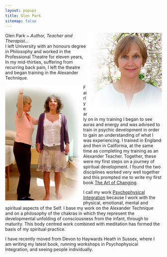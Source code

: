```yaml
---
layout: popups
title: Glen Park
sitemap: false
---
```


<p><img src="/images/glenprofileimage.png" alt="Glen Park" width="239" height="254" border="0" align="right" /><span class="boldp">Glen Park &#126; <em>Author, Teacher and Therapist</em>&hellip;</span><br />
I left University with an honours degree in Philosophy and worked in the Professional Theatre for eleven years, In my mid-thirties, suffering from recurring back pain, I left the theatre and began training in the Alexander Technique.</p>

<img src="/images/glenprofileimage2.png" alt="Glen working during a treatment session" width="251" height="372" border="0" align="left" />

<p>Fairly early on in my training I began to see auras and energy and was advised to train in psychic development in order to gain an understanding of what I was experiencing. I trained in England and then in California, at the same time as completing my training as an Alexander Teacher. Together, these were my first steps on a journey of spiritual development.
I found the two disciplines worked very well together and this prompted me to write my first book <a href="../books.html">The Art of Changing</a>.</p>


<p>I call my work <a href="/popups/about-psycophysical">Psychophysical Integration</a> because I work with the physical, emotional, mental and spiritual aspects of the Self. I base my work on the Alexander Technique and on a philosophy of the chakras in which they represent the developmental unfolding of consciousness from the infant, through to maturity. This body centred work combined with meditation has formed the basis of my spiritual practice.</p>

<p>I have recently moved from Devon to Haywards Heath in Sussex, where I am writing my latest book, running workshops in Psychophysical Integration, and seeing people individually.</p>